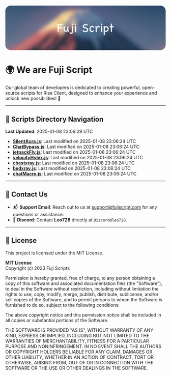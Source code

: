 ![Banner](.github/b.webp)

# 🌍 **We are Fuji Script**

Our global team of developers is dedicated to creating powerful, open-source scripts for Rise Client, designed to enhance your experience and unlock new possibilities! 🌟

---
<!-- SCRIPTS_NAVIGATION_START -->
## 📂 **Scripts Directory Navigation**

**Last Updated**: 2025-01-08 23:06:29 UTC

- **[SilentAura.js](scripts/SilentAura.js)**: Last modified on 2025-01-08 23:06:24 UTC
- **[ChatBypass.js](scripts/ChatBypass.js)**: Last modified on 2025-01-08 23:06:24 UTC
- **[jetpackFly.js](scripts/jetpackFly.js)**: Last modified on 2025-01-08 23:06:24 UTC
- **[velocityHylex.js](scripts/velocityHylex.js)**: Last modified on 2025-01-08 23:06:24 UTC
- **[chestxray.js](scripts/chestxray.js)**: Last modified on 2025-01-08 23:06:24 UTC
- **[bedxray.js](scripts/bedxray.js)**: Last modified on 2025-01-08 23:06:24 UTC
- **[chatMacro.js](scripts/chatMacro.js)**: Last modified on 2025-01-08 23:06:24 UTC

<!-- SCRIPTS_NAVIGATION_END -->

---

## 💬 **Contact Us**  
- 📬 **Support Email**: Reach out to us at [support@fujiscript.com](mailto:support@fujiscript.com) for any questions or assistance.  
- 💬 **Discord**: Contact **Leo728** directly at `Discord@leo728`.

---

## 📜 **License**

This project is licensed under the MIT License.  

**MIT License**  
Copyright (c) 2023 Fuji Scripts  

Permission is hereby granted, free of charge, to any person obtaining a copy of this software and associated documentation files (the "Software"), to deal in the Software without restriction, including without limitation the rights to use, copy, modify, merge, publish, distribute, sublicense, and/or sell copies of the Software, and to permit persons to whom the Software is furnished to do so, subject to the following conditions:  

The above copyright notice and this permission notice shall be included in all copies or substantial portions of the Software.  

THE SOFTWARE IS PROVIDED "AS IS", WITHOUT WARRANTY OF ANY KIND, EXPRESS OR IMPLIED, INCLUDING BUT NOT LIMITED TO THE WARRANTIES OF MERCHANTABILITY, FITNESS FOR A PARTICULAR PURPOSE AND NONINFRINGEMENT. IN NO EVENT SHALL THE AUTHORS OR COPYRIGHT HOLDERS BE LIABLE FOR ANY CLAIM, DAMAGES OR OTHER LIABILITY, WHETHER IN AN ACTION OF CONTRACT, TORT OR OTHERWISE, ARISING FROM, OUT OF OR IN CONNECTION WITH THE SOFTWARE OR THE USE OR OTHER DEALINGS IN THE SOFTWARE.  
